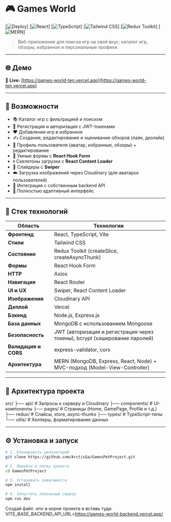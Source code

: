 # 🎮 Games World

[![Deploy](https://img.shields.io/badge/Deploy-Vercel-000?logo=vercel)]
[![React](https://img.shields.io/badge/React-18-61DAFB?logo=react)]
[![TypeScript](https://img.shields.io/badge/TypeScript-5.0-blue?logo=typescript)]
[![Tailwind CSS](https://img.shields.io/badge/Styled%20with-Tailwind%20CSS-38B2AC?logo=tailwindcss)]
[![Redux Toolkit](https://img.shields.io/badge/State-Redux%20Toolkit-764ABC?logo=redux)]
[![MERN](https://img.shields.io/badge/Stack-MERN-4DB33D?logo=mongodb)]

> Веб-приложение для поиска игр на свой вкус: каталог игр, обзоры, избранное и персональные профили.

---

## 🌐 Демо

🔗 **Live:** [https://games-world-ten.vercel.app](https://games-world-ten.vercel.app)

---

## 🚀 Возможности

- 📚 Каталог игр с фильтрацией и поиском
- 👤 Регистрация и авторизация с JWT-токенами
- ❤️ Добавление игр в избранное
- ✍️ Создание, редактирование и оценивание обзоров (лайк, дизлайк)
- 🧩 Профиль пользователя (аватар, избранные, обзоры) + редактирование
- 🧠 Умные формы с **React Hook Form**
- 🌀 Скелетоны загрузки с **React Content Loader**
- 🎠 Слайдеры с **Swiper**
- ☁️ Загрузка изображений через Cloudinary (для аватарок пользователей)
- 💾 Интеграция с собственным backend API
- 📱 Полностью адаптивный интерфейс

---

## 🧰 Стек технологий

| Область              | Технологии                                                                 |
| -------------------- | -------------------------------------------------------------------------- |
| **Фронтенд**         | React, TypeScript, Vite                                                    |
| **Стили**            | Tailwind CSS                                                               |
| **Состояние**        | Redux Toolkit (createSlice, createAsyncThunk)                              |
| **Формы**            | React Hook Form                                                            |
| **HTTP**             | Axios                                                                      |
| **Навигация**        | React Router                                                               |
| **UI и UX**          | Swiper, React Content Loader                                               |
| **Изображения**      | Cloudinary API                                                             |
| **Деплой**           | Vercel                                                                     |
| **Бэкенд**           | Node.js, Express.js                                                        |
| **База данных**      | MongoDB с использованием Mongoose                                          |
| **Безопасность**     | JWT (авторизация и регистрация через токены), bcrypt (хэширование паролей) |
| **Валидация и CORS** | express-validator, cors                                                    |
| **Архитектура**      | MERN (MongoDB, Express, React, Node) + MVC-подход (Model-View-Controller)  |

---

## 🧭 Архитектура проекта

src/
├── api/ # Запросы к серверу и Cloudinary
├── components/ # UI-компоненты
├── pages/ # Страницы (Home, GamePage, Profile и т.д.)
├── redux/ # Слайсы, store, async-thunks
├── types/ # TypeScript-типы
└── utils/ # Хелперы, форматирование данных

---

## ⚙️ Установка и запуск

```bash
# 1. Клонировать репозиторий
git clone https://github.com/ArcticGa/GamesPetProject.git

# 2. Перейти в папку проекта
cd GamesPetProject

# 3. Установить зависимости
npm install

# 4. Запустить локальный сервер
npm run dev
```

Создай файл .env в корне проекта и вставь туда:
VITE_BASE_BACKEND_API_URL=https://games-world-backend.vercel.app/
